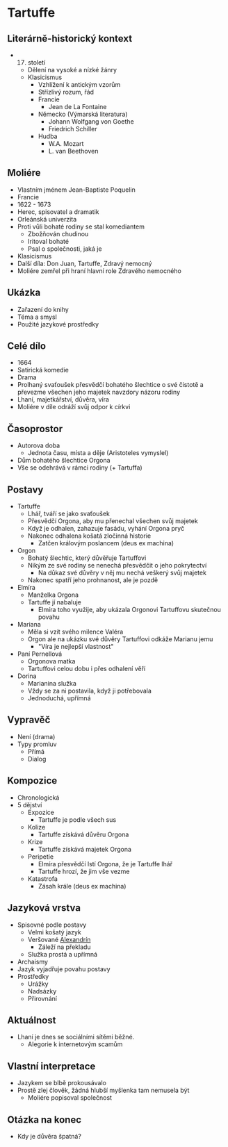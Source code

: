 # Tartuffe

## Literárně-historický kontext
- 17. století
    - Dělení na vysoké a nízké žánry
    - Klasicismus
        - Vzhlížení k antickým vzorům
        - Střízlivý rozum, řád
        - Francie
            - Jean de La Fontaine
        - Německo (Výmarská literatura)
            - Johann Wolfgang von Goethe
            - Friedrich Schiller
        - Hudba
            - W.A. Mozart
            - L. van Beethoven

## Moliére
- Vlastním jménem Jean-Baptiste Poquelin
- Francie
- 1622 - 1673
- Herec, spisovatel a dramatik
- Orleánská univerzita
- Proti vůli bohaté rodiny se stal komediantem
    - Zbožňován chudinou
    - Iritoval bohaté
    - Psal o společnosti, jaká je
- Klasicismus
- Další díla: Don Juan, Tartuffe, Zdravý nemocný
- Moliére zemřel při hraní hlavní role Zdravého nemocného

## Ukázka
- Zařazení do knihy
- Téma a smysl
- Použité jazykové prostředky

## Celé dílo
- 1664
- Satirická komedie
- Drama
- Prolhaný svaťoušek přesvědčí bohatého šlechtice o své čistotě a převezme všechen jeho majetek navzdory názoru rodiny
- Lhaní, majetkářství, důvěra, víra
- Moliére v díle odráží svůj odpor k církvi

## Časoprostor
- Autorova doba
    - Jednota času, místa a děje (Aristoteles vymyslel)
- Dům bohatého šlechtice Orgona
- Vše se odehrává v rámci rodiny (+ Tartuffa)

## Postavy
- Tartuffe
    - Lhář, tváří se jako svaťoušek
    - Přesvědčí Orgona, aby mu přenechal všechen svůj majetek
    - Když je odhalen, zahazuje fasádu, vyhání Orgona pryč
    - Nakonec odhalena košatá zločinná historie
        - Zatčen královým poslancem (deus ex machina)
- Orgon
    - Bohatý šlechtic, který důvěřuje Tartuffovi
    - Nikým ze své rodiny se nenechá přesvědčit o jeho pokrytectví
        - Na důkaz své důvěry v něj mu nechá veškerý svůj majetek
    - Nakonec spatří jeho prohnanost, ale je pozdě
- Elmíra
    - Manželka Orgona
    - Tartuffe jí nabaluje
        - Elmíra toho využije, aby ukázala Orgonovi Tartuffovu skutečnou povahu
- Mariana
    - Měla si vzít svého milence Valéra
    - Orgon ale na ukázku své důvěry Tartuffovi odkáže Marianu jemu
        - "Víra je nejlepší vlastnost"
- Paní Pernellová
    - Orgonova matka
    - Tartuffovi celou dobu i přes odhalení věří
- Dorina
    - Marianina služka
    - Vždy se za ni postavila, když ji potřebovala
    - Jednoduchá, upřímná

## Vypravěč
- Není (drama)
- Typy promluv
    - Přímá
    - Dialog

## Kompozice
- Chronologická
- 5 dějství
    - Expozice
        - Tartuffe je podle všech sus
    - Kolize
        - Tartuffe získává důvěru Orgona
    - Krize
        - Tartuffe získává majetek Orgona
    - Peripetie
        - Elmíra přesvědčí lstí Orgona, že je Tartuffe lhář
        - Tartuffe hrozí, že jim vše vezme
    - Katastrofa
        - Zásah krále (deus ex machina)

## Jazyková vrstva
- Spisovné podle postavy
    - Velmi košatý jazyk
    - Veršované [Alexandrín](https://cs.wikipedia.org/wiki/Alexandr%C3%ADn)
      - Záleží na překladu
    - Služka prostá a upřímná
- Archaismy
- Jazyk vyjadřuje povahu postavy
- Prostředky
    - Urážky
    - Nadsázky
    - Přirovnání

## Aktuálnost
- Lhaní je dnes se sociálními sítěmi běžné.
    - Alegorie k internetovým scamům

## Vlastní interpretace
- Jazykem se blbě prokousávalo
- Prostě zlej člověk, žádná hlubší myšlenka tam nemusela být
    - Moliére popisoval společnost

## Otázka na konec
- Kdy je důvěra špatná?
